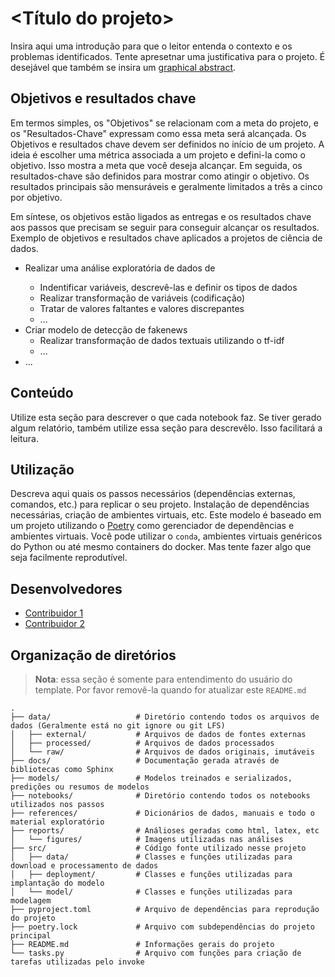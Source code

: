 # <Título do projeto>

Insira aqui uma introdução para que o leitor entenda o contexto e os problemas identificados. Tente apresetnar uma justificativa para o projeto. É desejável que também se insira um [graphical abstract](https://www.elsevier.com/authors/tools-and-resources/visual-abstract).

## Objetivos e resultados chave

Em termos simples, os "Objetivos" se relacionam com a meta do projeto, e os "Resultados-Chave" expressam como essa meta será alcançada. Os Objetivos e resultados chave devem ser definidos no início de um projeto. A ideia é escolher uma métrica associada a um projeto e defini-la como o objetivo. Isso mostra a meta que você deseja alcançar. Em seguida, os resultados-chave são definidos para mostrar como atingir o objetivo. Os resultados principais são mensuráveis ​​e geralmente limitados a três a cinco por objetivo.

Em síntese, os objetivos estão ligados as entregas e os resultados chave aos passos que precisam se seguir para conseguir alcançar os resultados.
Exemplo de objetivos e resultados chave aplicados a projetos de ciência de dados.

 - Realizar uma análise exploratória de dados de <conjunto de dados>
    - Indentificar variáveis, descrevê-las e definir os tipos de dados
    - Realizar transformação de variáveis (codificação)
    - Tratar de valores faltantes e valores discrepantes
    - ...
 - Criar modelo de detecção de fakenews
    - Realizar transformação de dados textuais utilizando o tf-idf
    - ...
 - ...

## Conteúdo

Utilize esta seção para descrever o que cada notebook faz. Se tiver gerado algum relatório, também utilize essa seção para descrevêlo. Isso facilitará a leitura.

## Utilização

Descreva aqui quais os passos necessários (dependências externas, comandos, etc.) para replicar o seu projeto. Instalação de dependências necessárias, criação de ambientes virtuais, etc. Este modelo é baseado em um projeto utilizando o [Poetry](https://python-poetry.org/) como gerenciador de dependências e ambientes virtuais. Você pode utilizar o `conda`, ambientes virtuais genéricos do Python ou até mesmo containers do docker. Mas tente fazer algo que seja facilmente reprodutível.

## Desenvolvedores
 - [Contribuidor 1](http://github.com/contribuidor_1)
 - [Contribuidor 2](http://github.com/contribuidor_2)

## Organização de diretórios

> **Nota**: essa seção é somente para entendimento do usuário do template. Por favor removê-la quando for atualizar este `README.md`

```
.
├── data/                   # Diretório contendo todos os arquivos de dados (Geralmente está no git ignore ou git LFS)
│   ├── external/           # Arquivos de dados de fontes externas
│   ├── processed/          # Arquivos de dados processados
│   └── raw/                # Arquivos de dados originais, imutáveis
├── docs/                   # Documentação gerada através de bibliotecas como Sphinx
├── models/                 # Modelos treinados e serializados, predições ou resumos de modelos
├── notebooks/              # Diretório contendo todos os notebooks utilizados nos passos
├── references/             # Dicionários de dados, manuais e todo o material exploratório
├── reports/                # Análioses geradas como html, latex, etc
│   └── figures/            # Imagens utilizadas nas análises
├── src/                    # Código fonte utilizado nesse projeto
│   ├── data/               # Classes e funções utilizadas para download e processamento de dados
│   ├── deployment/         # Classes e funções utilizadas para implantação do modelo
│   └── model/              # Classes e funções utilizadas para modelagem
├── pyproject.toml          # Arquivo de dependências para reprodução do projeto
├── poetry.lock             # Arquivo com subdependências do projeto principal
├── README.md               # Informações gerais do projeto
└── tasks.py                # Arquivo com funções para criação de tarefas utilizadas pelo invoke

```